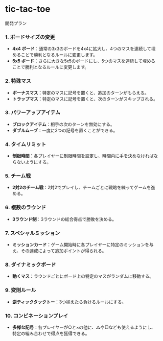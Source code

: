 # tic-tac-toe
開発プラン

### 1. ボードサイズの変更
- **4x4 ボード**：通常の3x3のボードを4x4に拡大し、4つのマスを連続して埋めることで勝利となるルールに変更します。
- **5x5 ボード**：さらに大きな5x5のボードにし、5つのマスを連続して埋めることで勝利となるルールに変更します。

### 2. 特殊マス
- **ボーナスマス**：特定のマスに記号を置くと、追加のターンがもらえる。
- **トラップマス**：特定のマスに記号を置くと、次のターンがスキップされる。

### 3. パワーアップアイテム
- **ブロックアイテム**：相手の次のターンを無効にする。
- **ダブルムーブ**：一度に2つの記号を置くことができる。

### 4. タイムリミット
- **制限時間**：各プレイヤーに制限時間を設定し、時間内に手を決めなければならないようにする。

### 5. チーム戦
- **2対2のチーム戦**：2対2でプレイし、チームごとに戦略を練ってゲームを進める。

### 6. 複数のラウンド
- **3ラウンド制**：3ラウンドの総合得点で勝敗を決める。

### 7. スペシャルミッション
- **ミッションカード**：ゲーム開始時に各プレイヤーに特定のミッションを与え、その達成によって追加ポイントが得られる。

### 8. ダイナミックボード
- **動くマス**：ラウンドごとにボード上の特定のマスがランダムに移動する。

### 9. 変則ルール
- **逆ティックタックトー**：3つ揃えたら負けるルールにする。

### 10. コンビネーションプレイ
- **多様な記号**：各プレイヤーが○と×の他に、△や□なども使えるようにし、特定の組み合わせで得点を獲得できる。